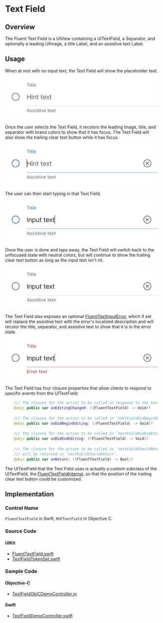 # Text Field
## Overview
The Fluent Text Field is a UIView containing a UITextField, a Separator, and optionally a leading UIImage, a title Label, and an assistive text Label. 

## Usage

When at rest with no input text, the Text Field will show the placeholder text.

![TextField-Placeholder.png](.attachments/TextField-Placeholder.png)

Once the user selects the Text Field, it recolors the leading image, title, and separator with brand colors to show that it has focus. The Text Field will also show the trailing clear text button while it has focus.

![TextField-Focused.png](.attachments/TextField-Focused.png)

The user can then start typing in that Text Field.

![TextField-Typing.png](.attachments/TextField-Typing.png)

Once the user is done and taps away, the Text Field will switch back to the unfocused state with neutral colors, but will continue to show the trailing clear text button as long as the input text isn't nil.

![TextField-Filled.png](.attachments/TextField-Filled.png)

The Text Field also exposes an optional [FluentTextInputError](https://github.com/microsoft/fluentui-apple/blob/main/Sources/FluentUI_iOS/Components/TextField/FluentTextInputError.swift), which if set will replace the assistive text with the error's localized description and will recolor the title, separator, and assistive text to show that it is in the error state.

![TextField-Error.png](.attachments/TextField-Error.png)

The Text Field has four closure properties that allow clients to respond to specific events from the UITextField:
``` Swift
    /// The closure for the action to be called in response to the textfield's `.editingChanged` event.
    @objc public var onEditingChanged: ((FluentTextField) -> Void)?

    /// The closure for the action to be called in `textFieldDidBeginEditing`.
    @objc public var onDidBeginEditing: ((FluentTextField) -> Void)?

    /// The closure for the action to be called in `textFieldDidEndEditing`.
    @objc public var onDidEndEditing: ((FluentTextField) -> Void)?

    /// The closure for the action to be called in `textFieldShouldReturn`. The return value of `onReturn`
    /// will be returned in `textFieldShouldReturn`.
    @objc public var onReturn: ((FluentTextField) -> Bool)?
```

The UITextField that the Text Field uses is actually a custom subclass of the UITextField, the [FluentTextFieldInternal](https://github.com/microsoft/fluentui-apple/blob/main/Sources/FluentUI_iOS/Components/TextField/FluentTextFieldInternal.swift), so that the position of the trailing clear text button could be customized.

## Implementation
### Control Name
`FluentTextField` in Swift, `MSFTextField` in Objective C.

### Source Code
#### UIKit
 - [FluentTextField.swift](https://github.com/microsoft/fluentui-apple/blob/main/Sources/FluentUI_iOS/Components/TextField/FluentTextField.swift)
 - [TextFieldTokenSet.swift](https://github.com/microsoft/fluentui-apple/blob/main/Sources/FluentUI_iOS/Components/TextField/TextFieldTokenSet.swift)
 
### Sample Code
#### Objective-C
 - [TextFieldObjCDemoController.m](https://github.com/microsoft/fluentui-apple/blob/main/Demos/FluentUIDemo_iOS/FluentUI.Demo/FluentUI.Demo/Demos/TextFieldObjCDemoController.m)
 
#### Swift
 - [TextFieldDemoController.swift](https://github.com/microsoft/fluentui-apple/blob/main/Demos/FluentUIDemo_iOS/FluentUI.Demo/FluentUI.Demo/Demos/TextFieldDemoController.swift)
